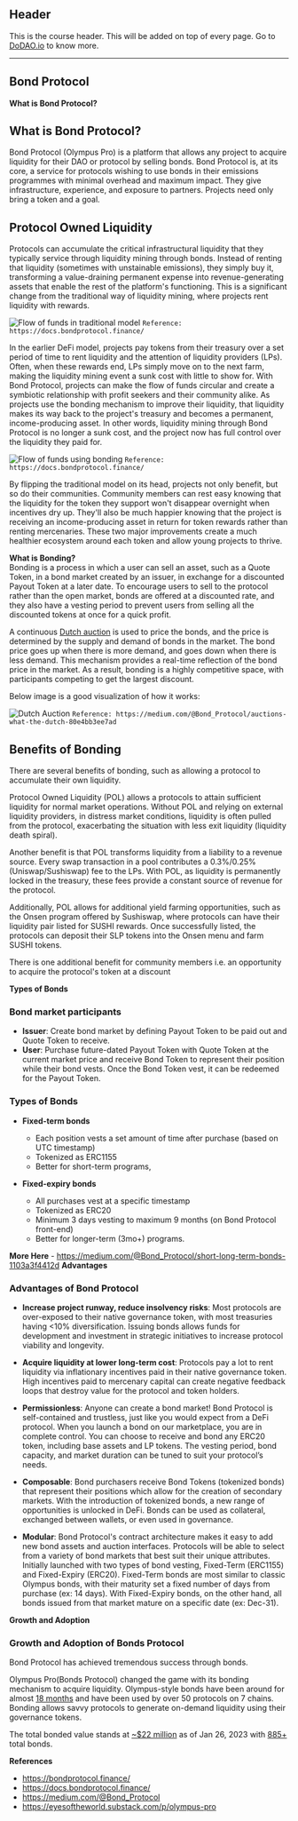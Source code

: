 ## Header
This is the course header. This will be added on top of every page. Go to [DoDAO.io](https://www.dodao.io) to know more.

 ---
 
 ## Bond Protocol
 
 **What is Bond Protocol?**        
## What is Bond Protocol?

Bond Protocol (Olympus Pro) is a platform that allows any project to acquire liquidity for their DAO or protocol by selling bonds. Bond Protocol is, at its core, a service for protocols wishing to use bonds in their emissions programmes with minimal overhead and maximum impact. They give infrastructure, experience, and exposure to partners. Projects need only bring a token and a goal.

## Protocol Owned Liquidity
Protocols can accumulate the critical infrastructural liquidity that they typically service through liquidity mining through bonds. Instead of renting that liquidity (sometimes with unstainable emissions), they simply buy it, transforming a value-draining permanent expense into revenue-generating assets that enable the rest of the platform's functioning. This is a significant change from the traditional way of liquidity mining, where projects rent liquidity with rewards.

 ![Flow of funds in traditional model](https://raw.githubusercontent.com/DoDAO-io/raising-funds-using-defi/main/images/flow_of_funds_in_traditional_model.png) `Reference: https://docs.bondprotocol.finance/`

In the earlier DeFi model, projects pay tokens from their treasury over a set period of time to rent liquidity and the attention of liquidity providers (LPs). Often, when these rewards end, LPs simply move on to the next farm, making the liquidity mining event a sunk cost with little to show for. With Bond Protocol, projects can make the flow of funds circular and create a symbiotic relationship with profit seekers and their community alike. As projects use the bonding mechanism to improve their liquidity, that liquidity makes its way back to the project's treasury and becomes a permanent, income-producing asset. In other words, liquidity mining through Bond Protocol is no longer a sunk cost, and the project now has full control over the liquidity they paid for.

![Flow of funds using bonding](https://raw.githubusercontent.com/DoDAO-io/raising-funds-using-defi/main/images/flow_of_funds_using_bonding.png) `Reference: https://docs.bondprotocol.finance/`

By flipping the traditional model on its head, projects not only benefit, but so do their communities. Community members can rest easy knowing that the liquidity for the token they support won't disappear overnight when incentives dry up. They'll also be much happier knowing that the project is receiving an income-producing asset in return for token rewards rather than renting mercenaries. These two major improvements create a much healthier ecosystem around each token and allow young projects to thrive.
 
 **What is Bonding?**        
Bonding is a process in which a user can sell an asset, such as a Quote Token, in a bond market created by an issuer, in exchange for a discounted Payout Token at a later date. To encourage users to sell to the protocol rather than the open market, bonds are offered at a discounted rate, and they also have a vesting period to prevent users from selling all the discounted tokens at once for a quick profit.

A continuous [Dutch auction](https://medium.com/@Bond_Protocol/auctions-what-the-dutch-80e4bb3ee7ad) is used to price the bonds, and the price is determined by the supply and demand of bonds in the market. The bond price goes up when there is more demand, and goes down when there is less demand. This mechanism provides a real-time reflection of the bond price in the market. As a result, bonding is a highly competitive space, with participants competing to get the largest discount.

Below image is a good visualization of how it works: 

![Dutch Auction](https://raw.githubusercontent.com/DoDAO-io/raising-funds-using-defi/main/images/dutch_auction.png) `Reference: https://medium.com/@Bond_Protocol/auctions-what-the-dutch-80e4bb3ee7ad`

## Benefits of Bonding
There are several benefits of bonding, such as allowing a protocol to accumulate their own liquidity. 

Protocol Owned Liquidity (POL) allows a protocols to attain sufficient liquidity for normal market operations. Without POL and relying on external liquidity providers, in distress market conditions, liquidity is often pulled from the protocol, exacerbating the situation with less exit liquidity (liquidity death spiral).

Another benefit is that POL transforms liquidity from a liability to a revenue source. Every swap transaction in a pool contributes a 0.3%/0.25% (Uniswap/Sushiswap) fee to the LPs. With POL, as liquidity is permanently locked in the treasury, these fees provide a constant source of revenue for the protocol. 

Additionally, POL allows for additional yield farming opportunities, such as the Onsen program offered by Sushiswap, where protocols can have their liquidity pair listed for SUSHI rewards. Once successfully listed, the protocols can deposit their SLP tokens into the Onsen menu and farm SUSHI tokens.

There is one additional benefit for community members i.e. an opportunity to acquire the protocol's token at a discount
 
 **Types of Bonds**        
### Bond market participants

- **Issuer**: Create bond market by defining Payout Token to be paid out and Quote Token to receive. 
- **User**: Purchase future-dated Payout Token with Quote Token at the current market price and receive Bond Token to represent their position while their bond vests. Once the Bond Token vest, it can be redeemed for the Payout Token.

### Types of Bonds

- **Fixed-term bonds**
  * Each position vests a set amount of time after purchase (based on UTC timestamp)
  * Tokenized as ERC1155
  * Better for short-term programs,

- **Fixed-expiry bonds**
  * All purchases vest at a specific timestamp
  * Tokenized as ERC20
  * Minimum 3 days vesting to maximum 9 months (on Bond Protocol front-end)
  * Better for longer-term (3mo+) programs.


**More Here** - https://medium.com/@Bond_Protocol/short-long-term-bonds-1103a3f4412d 
 **Advantages**        
### Advantages of Bond Protocol
-  **Increase project runway, reduce insolvency risks**: Most protocols are over-exposed to their native governance token, with most treasuries having <10% diversification. Issuing bonds allows funds for development and investment in strategic initiatives to increase protocol viability and longevity. 

- **Acquire liquidity at lower long-term cost**: Protocols pay a lot to rent liquidity via inflationary incentives paid in their native governance token. High incentives paid to mercenary capital can create negative feedback loops that destroy value for the protocol and token holders. 

- **Permissionless**: Anyone can create a bond market! Bond Protocol is self-contained and trustless, just like you would expect from a DeFi protocol. When you launch a bond on our marketplace, you are in complete control. You can choose to receive and bond any ERC20 token, including base assets and LP tokens. The vesting period, bond capacity, and market duration can be tuned to suit your protocol’s needs. 

- **Composable**: Bond purchasers receive Bond Tokens (tokenized bonds) that represent their positions which allow for the creation of secondary markets. With the introduction of tokenized bonds, a new range of opportunities is unlocked in DeFi. Bonds can be used as collateral, exchanged between wallets, or even used in governance.  

- **Modular**: Bond Protocol's contract architecture makes it easy to add new bond assets and auction interfaces. Protocols will be able to select from a variety of bond markets that best suit their unique attributes. Initially launched with two types of bond vesting, Fixed-Term (ERC1155) and Fixed-Expiry (ERC20). Fixed-Term bonds are most similar to classic Olympus bonds, with their maturity set a fixed number of days from purchase (ex: 14 days). With Fixed-Expiry bonds, on the other hand, all bonds issued from that market mature on a specific date (ex: Dec-31).
 
 **Growth and Adoption**        
### Growth and Adoption of Bonds Protocol
Bond Protocol has achieved tremendous success through bonds. 


Olympus Pro(Bonds Protocol) changed the game with its bonding mechanism to acquire liquidity. Olympus-style bonds have been around for almost [18 months](https://olympusdao.medium.com/introducing-olympus-pro-d8db3052fca5) and have been used by over 50 protocols on 7 chains. Bonding allows savvy protocols to generate on-demand liquidity using their governance tokens. 

The total bonded value stands at [~$22 million](https://app.bondprotocol.finance/#/issuers) as of Jan 26, 2023 with [885+](https://app.bondprotocol.finance/#/issuers) total bonds.
 
 **References**        
- https://bondprotocol.finance/ 
- https://docs.bondprotocol.finance/ 
- https://medium.com/@Bond_Protocol 
- https://eyesoftheworld.substack.com/p/olympus-pro
 
 
